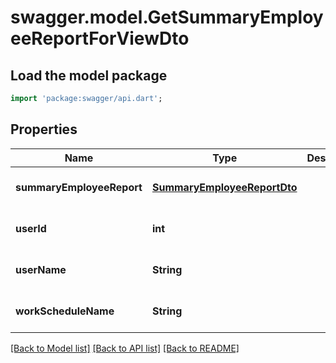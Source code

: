 # swagger.model.GetSummaryEmployeeReportForViewDto

## Load the model package
```dart
import 'package:swagger/api.dart';
```

## Properties
Name | Type | Description | Notes
------------ | ------------- | ------------- | -------------
**summaryEmployeeReport** | [**SummaryEmployeeReportDto**](SummaryEmployeeReportDto.md) |  | [optional] [default to null]
**userId** | **int** |  | [optional] [default to null]
**userName** | **String** |  | [optional] [default to null]
**workScheduleName** | **String** |  | [optional] [default to null]

[[Back to Model list]](../README.md#documentation-for-models) [[Back to API list]](../README.md#documentation-for-api-endpoints) [[Back to README]](../README.md)


